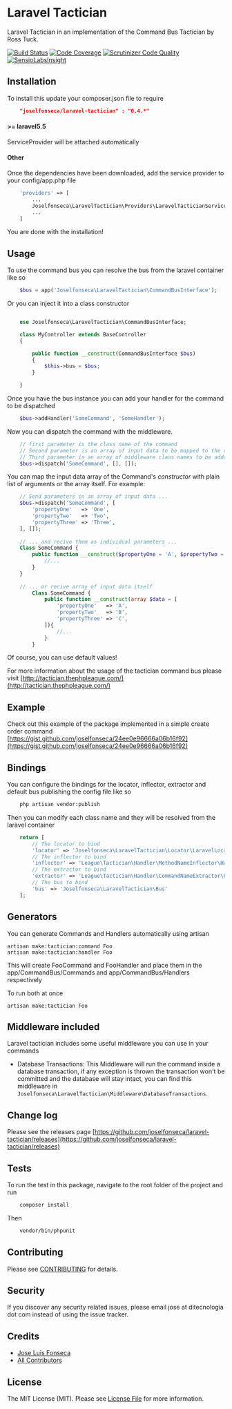 Laravel Tactician
===============================

Laravel Tactician in an implementation of the Command Bus Tactician by Ross Tuck.

[![Build Status](https://travis-ci.org/joselfonseca/laravel-tactician.svg)](https://travis-ci.org/joselfonseca/laravel-tactician)
[![Code Coverage](https://scrutinizer-ci.com/g/joselfonseca/laravel-tactician/badges/coverage.png?b=master)](https://scrutinizer-ci.com/g/joselfonseca/laravel-tactician/?branch=master)
[![Scrutinizer Code Quality](https://scrutinizer-ci.com/g/joselfonseca/laravel-tactician/badges/quality-score.png?b=master)](https://scrutinizer-ci.com/g/joselfonseca/laravel-tactician/?branch=master)
[![SensioLabsInsight](https://insight.sensiolabs.com/projects/4bef582c-187d-4cbe-bcf8-021d7d6e5f5d/small.png)](https://insight.sensiolabs.com/projects/4bef582c-187d-4cbe-bcf8-021d7d6e5f5d)

## Installation

To install this update your composer.json file to require

```json
    "joselfonseca/laravel-tactician" : "0.4.*"
```

#### >= laravel5.5

ServiceProvider will be attached automatically

#### Other

Once the dependencies have been downloaded, add the service provider to your config/app.php file

```php
    'providers' => [
        ...
        Joselfonseca\LaravelTactician\Providers\LaravelTacticianServiceProvider::class
        ...
    ]
```
You are done with the installation!

## Usage

To use the command bus you can resolve the bus from the laravel container like so

```php
    $bus = app('Joselfonseca\LaravelTactician\CommandBusInterface');
```
Or you can inject it into a class constructor

```php

    use Joselfonseca\LaravelTactician\CommandBusInterface;

    class MyController extends BaseController
    {

        public function __construct(CommandBusInterface $bus)
        {
            $this->bus = $bus;
        }

    }

```

Once you have the bus instance you can add your handler for the command to be dispatched

```php
    $bus->addHandler('SomeCommand', 'SomeHandler');
```
Now you can dispatch the command with the middleware.

```php
    // first parameter is the class name of the command
    // Second parameter is an array of input data to be mapped to the command
    // Third parameter is an array of middleware class names to be added to the stack
    $bus->dispatch('SomeCommand', [], []);
```

You can map the input data array of the Command's _constructor_ with plain list of arguments or the array itself. For example:

```php
    // Send parameters in an array of input data ...    
    $bus->dispatch('SomeCommand', [
        'propertyOne'   => 'One',
        'propertyTwo'   => 'Two',
        'propertyThree' => 'Three',
    ], []);
    
    // ... and recive them as individual parameters ... 
    Class SomeCommand {
        public function __construct($propertyOne = 'A', $propertyTwo = 'B', $propertyThree = 'C'){
            //...
        }
    }
    
    // ... or recive array of input data itself 
        Class SomeCommand {
            public function __construct(array $data = [
                'propertyOne'   => 'A',
                'propertyTwo'   => 'B',
                'propertyThree' => 'C',
            ]){
                //...
            }
        }
```

Of course, you can use default values!

For more information about the usage of the tactician command bus please visit [http://tactician.thephpleague.com/](http://tactician.thephpleague.com/)

## Example

Check out this example of the package implemented in a simple create order command [https://gist.github.com/joselfonseca/24ee0e96666a06b16f92](https://gist.github.com/joselfonseca/24ee0e96666a06b16f92)

## Bindings

You can configure the bindings for the locator, inflector, extractor and default bus publishing the config file like so

```bash
    php artisan vendor:publish
```

Then you can modify each class name and they will be resolved from the laravel container

```php
    return [
        // The locator to bind
        'locator' => 'Joselfonseca\LaravelTactician\Locator\LaravelLocator',
        // The inflector to bind
        'inflector' => 'League\Tactician\Handler\MethodNameInflector\HandleInflector',
        // The extractor to bind
        'extractor' => 'League\Tactician\Handler\CommandNameExtractor\ClassNameExtractor',
        // The bus to bind
        'bus' => 'Joselfonseca\LaravelTactician\Bus'
    ];
```

## Generators

You can generate Commands and Handlers automatically using artisan

```
artisan make:tactician:command Foo
artisan make:tactician:handler Foo
```

This will create FooCommand and FooHandler and place them in the app/CommandBus/Commands and app/CommandBus/Handlers respectively

To run both at once

```
artisan make:tactician Foo
```

## Middleware included

Laravel tactician includes some useful middleware you can use in your commands

- Database Transactions: This Middleware will run the command inside a database transaction, if any exception is thrown the transaction won't be committed and the database will stay intact, you can find this middleware in `Joselfonseca\LaravelTactician\Middleware\DatabaseTransactions`.  

## Change log

Please see the releases page [https://github.com/joselfonseca/laravel-tactician/releases](https://github.com/joselfonseca/laravel-tactician/releases)

## Tests

To run the test in this package, navigate to the root folder of the project and run

```bash
    composer install
```
Then

```bash
    vendor/bin/phpunit
```

## Contributing

Please see [CONTRIBUTING](CONTRIBUTING.md) for details.

## Security

If you discover any security related issues, please email jose at ditecnologia dot com instead of using the issue tracker.

## Credits

- [Jose Luis Fonseca](https://github.com/joselfonseca)
- [All Contributors](../../contributors)

## License

The MIT License (MIT). Please see [License File](license.md) for more information.
